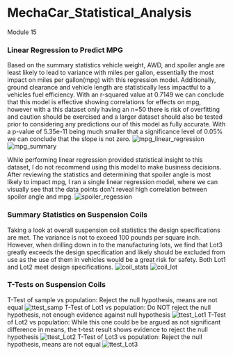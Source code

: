 # MechaCar_Statistical_Analysis
Module 15

### Linear Regression to Predict MPG

Based on the summary statistics vehicle weight, AWD, and spoiler angle are least likely to lead to variance with miles per gallon, essentially the most impact on miles per gallon(mpg) with this regression model. Additionally, ground clearance and vehicle length are statistically less impactful to a vehicles fuel efficiency.  With an r-squared value at 0.7149 we can conclude that this model is effective showing correlations for effects on mpg, however with a this dataset only having an n=50 there is risk of overfitting and caution should be exercised and a larger dataset should also be tested prior to considering any predictions our of this model as fully accurate.  With a p-value of 5.35e-11 being much smaller that a significance level of 0.05% we can conclude that the slope is not zero.
![mpg_linear_regression]()  ![mpg_summary]()

While performing linear regression provided statistical insight to this dataset, I do not recommend using this model to make business decisions.  After reviewing the statistics and determining that spoiler angle is most likely to impact mpg, I ran a single linear regression model, where we can visually see that the data points don't reveal high correlation between spoiler angle and mpg. 
![spoiler_regession]()


### Summary Statistics on Suspension Coils

Taking a look at overall suspension coil statistics the design specifications are met. The variance is not to exceed 100 pounds per square inch. However, when drilling down in to the manufacturing lots, we find that Lot3 greatly exceeds the design specification and likely should be excluded from use as the use of them in vehicles would be a great risk for safety. Both Lot1 and Lot2 meet design specifications.
![coil_stats]() ![coil_lot]()

### T-Tests on Suspension Coils

T-Test of sample vs population: Reject the null hypothesis, means are not equal
![ttest_samp]()
T-Test of Lot1 vs population: Do NOT reject the null hypothesis, not enough evidence against null hypothesis
![ttest_Lot1]()
T-Test of Lot2 vs population: While this one could be be argued as not significant difference in means, the t-test result shows evidence to reject the null hypothesis
![ttest_Lot2]()
T-Test of Lot3 vs population: Reject the null hypothesis, means are not equal
![ttest_Lot3]()

